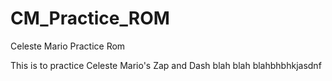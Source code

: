 # CM_Practice_ROM
Celeste Mario Practice Rom

This is to practice Celeste Mario's Zap and Dash blah blah blahbhbhkjasdnf
